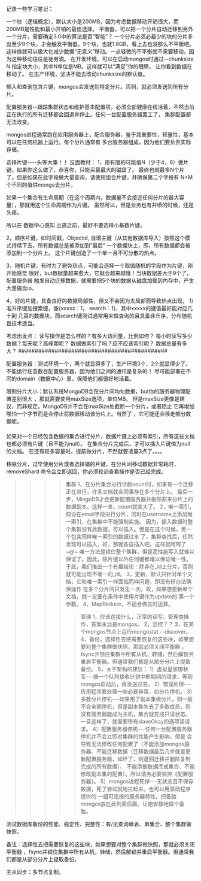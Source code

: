 记录一些学习笔记：


一个块（逻辑概念），默认大小是200MB，因为考虑数据移动开销很大，而200MB是性能和最小开销的最佳选择。
平衡器，可以把一个分片自动迁移到另外一个分片，需要确定3.0中的算法是否“智能”？
一个分片必须必最少的块的分片多出至少9个块，才会触发平衡器。9个块，也就1.8GB，看上去也没那么不平衡吧。
这样做就可以极大化减少数据“无意义”移动。一点轻微的不平衡就不需要移动，因为这种移动往往是徒劳滴。
在开发环境，可以在启动mongos时通过--chunksize N 指定块大小，其中N单位是MB。这样就可以“满足”你的眼睛，
让你看到数据在移动了。
在生产环境，坚决不能去改动chunksize的默认值。


插入和查询包含片键，mongos会发送到特定分片。否则，就必须发送到所有分片。


配置服务器--跟踪集群状态和维护基本配置项，必须全部健康在线活着，不然当前正在执行的所有迁移都会回退并停止。任何一台配置服务器罢工了，
集群配置都无法改变。


mongos进程通常跑在应用服务器上，配合服务器，鉴于其重要性，轻量性，基本可以在任何机器上运行。每个分片通常有
多台服务器组成，因为他们要负责实际存储。

选择片键----头等大事！！
反面教材：
1，用有限的可能值N（少于4，6）做片键。如果你这么做了，恭喜你，只能买最最大的磁盘了。
最终也就最多N个片了。但是如果在此字段做大量查询，请使用组合片键，并确保第二个字段有
N+M个不同的值供mongo去分片。

如果一个集合有生命周期（在这个周期内，数据量不会接近任何分片的最大容量），那就用这个生命周期作为片键。
虽然可以，但是业务也有井喷的时候，还是头疼。

所以在   数据中心感知  出道之前，最好不要选择小基数片键。

2，顺序片键，如时间戳，Objectid, 自增主键（从其他数据库导入）按照这个模式持续下去，所有数据总是被添加到“最后”
一个数据块上，即，所有数据都会被添加到一个分片上。
这个片键创造了一个单一且不可分散的热点。

3，随机片键，有时为了避免热点，可能会选择一个取值随机的字段作为片键，刚开始感觉
很好，but数据量越来愈大，它就会越来越慢！当块数据差大于9个了，配置服务器
触发自动迁移数据，就需要把5个块的数据从磁盘加载到内存中，产生大量磁盘io。

4，好的片键，具备良好的数据局部性，但又不会因为太局部而导致热点出现。
1）准升序键加搜索键，像{xxxxx：1， search：1}，其中xxxxx的键值最好能对应几十到
几百的数据块，而search键测试通常用来做查询的且具备非升序，分布随机且技术适当。


考虑出发点：
读写操作是怎么样的？有多大访问量，比例如何？
每小时读写多少数据？每天呢？高峰期呢？
数据做索引了吗？应不应该索引呢？
数据总量有多大？
#############################################

配置服务器：测试环境一个，两个就显得多了，生产环境3个，2个就显得少了。
不能运行任意数目配置服务器，因为他们之间的通讯是复杂的！
尽可能部署在不同的domain（数据中心）里，保障他们都很好地活着。


限制分片大小：默认系统MongoDB会在分片间均匀数据，but你的服务器物理配置差别很大
，那就需要使用maxSize选项，单位MB。
但是maxSize更像是建议，而非规定。MongoDB并不会在maxSize处截断一个分片，或者阻止
它再增加哪怕一个字节而是会停止将数据移动该分片上。当然了 ，它可能还会移走部分数据呢。

####
如果对一个已经包含数据的集合进行分片，数据片键上必须有索引，所有这些文档也都必须有片键（且不能为null）。
在集合分片完成后，才可以插入片键值为null的文档。
在还有较多容量时，提前做分片，不然就要凌晨3点了。。。。


移除分片，过早使用分片或者选择错的片键。在分片间移动数据非常耗时，removeShard
命令会立即返回，你必须轮训查看操作是否已经完成。


>>>>集群
1，在分片集合进行计数count时，如果有一个迁移正在进行，许多文档就会同事存在多个分片上。
最后一步，MingoDB才会更新配置服务器并删除原来分片上的数据副本。这样一来，count就变大了。
2，唯一索引，假设在email字段进行分片，同时在username上添加唯一索引，在集群中不能强制实施。
因为，插入数据时整个集群没有此数据，可以插入。但是在这个时候，另一个包含同样唯一索引的数据过来
了，集群查找后，任然发现可以插入，好，那就各自插入吧。这样就呵呵了~@~
唯一方法是锁住整个集群，但是高性能写入就难以保证了。因此，除片键以外任何键都难以保证唯一性。
于此，我们推出一个有趣结论：除非在_id上分片，否则就可能出现不唯一的_id。
3，更新，默认只针对单个文档，它和唯一索引一样面临同样问题，即没有好办法确保操作
在多个分片间只发生一次。故，如果想更新单个文档，就一定要在条件中使用片键作为update的
第一个参数。
4，MapReduce，不适合做实时运算。
>>>>>管理
1，应该连接什么，正常的读写，管理类操作，答案永远是mongos。
2，监控？？
3，在某个mongos节点上运行mongostat --discover。
4，备份，选择性去把需要恢复的这些块，如果想要对整个集群做快照，那就必须关闭平衡器
，fsync并锁住集群中所有从机，转储，然后解锁并重启平衡器。但通常我们都是从部分分片上提取备份。
5，关于架构的建议：
1）虚拟皇家御林军---搞一个队列接收计划中断期间的请求，等到mongos启动后，再发送过去。
2）错误处理---应用程序要处理一些必要异常，如分片停机。
3）多数分片停机---如果用了副本集做分片，则一般不会全部停机，但是副本集失去了多数成员，则
没有服务器能成为主机，集合就变成只读状态。一旦这样了，就需要带有slaveOkay的选项读请求。
4）配置服务器停机---任何一台配置服务器停机并不会立即对集群的性能产生影响，但是
会导致无法修改任何配置了（不能添加mongos服务器、不能迁移数据（迁移数据最后几步就是更新配置服务器，如坏了，则退回迁移并删除复制完成的所有数据）、
不能添删数据库或集合、不能修改副本集的配置）。所以请务必要监控《配置服务器》。
5）mongos进程死掉---无状态且不保存数据，死了尝试就地拉起来。也可以用驱动程序提供的
一组可连接的服务器特性，把备胎mongos放在此列表后面。让她安静地做个备胎。



测试数据库备份的性能、稳定性、完整性：有/无查询单表、单集合、整个集群做快照。

备注：选择性去把需要恢复的这些块，如果想要对整个集群做快照，那就必须关闭平衡器
  ，fsync并锁住集群中所有从机，转储，然后解锁并重启平衡器。但通常我们都是从部分分片上提取备份。

  主从同步：多节点复制。
